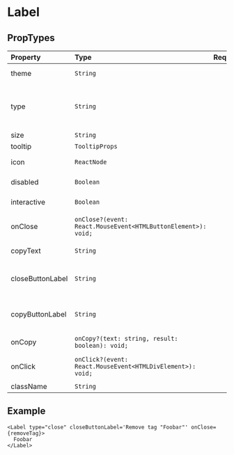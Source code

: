 # Label

## PropTypes

| Property         | Type                                                          | Required | Default     | Description                                              |
| :--------------- | :------------------------------------------------------------ | :------- | :---------- | :------------------------------------------------------- |
| theme            | `String`                                                      |          | `normal `   | Label appearance                                         |
| type             | `String`                                                      |          | `default`   | Label type (plain, with text to copy or with cross icon) |
| size             | `String`                                                      |          | `xs`        | Label size                                               |
| tooltip          | `TooltipProps`                                                |          | `undefined` | Tooltip                                                  |
| icon             | `ReactNode`                                                   |          | `undefined` | Icon at the left                                         |
| disabled         | `Boolean`                                                     |          | `undefined` | Disabled state                                           |
| interactive      | `Boolean`                                                     |          | `undefined` | Display hover                                            |
| onClose          | `onClose?(event: React.MouseEvent<HTMLButtonElement>): void;` |          | `undefined` | Button with cross handler                                |
| copyText         | `String`                                                      |          | `undefined` | Text to copy                                             |
| closeButtonLabel | `String`                                                      |          | `undefined` | Text of `aria-label` of button with cross                |
| copyButtonLabel  | `String`                                                      |          | `undefined` | Text of `aria-label` of button with copy                 |
| onCopy           | `onCopy?(text: string, result: boolean): void;`               |          | `undefined` | Callback after copy                                      |
| onClick          | `onClick?(event: React.MouseEvent<HTMLDivElement>): void;`    |          | `undefined` | Handler for element click                                |
| className        | `String`                                                      |          | `undefined` | Class name                                               |

## Example

```tsx
<Label type="close" closeButtonLabel='Remove tag "Foobar"' onClose={removeTag}>
  Foobar
</Label>
```
